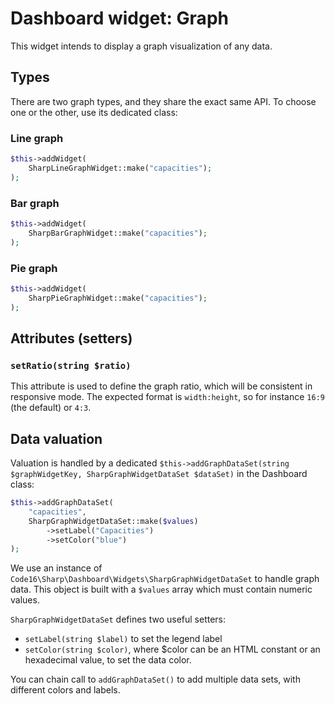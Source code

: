 # Dashboard widget: Graph

This widget intends to display a graph visualization of any data.

## Types

There are two graph types, and they share the exact same API. To choose one or the other, use its dedicated class:

### Line graph

```php
$this->addWidget(
    SharpLineGraphWidget::make("capacities");
);
```

### Bar graph

```php
$this->addWidget(
    SharpBarGraphWidget::make("capacities");
);
```

### Pie graph

```php
$this->addWidget(
    SharpPieGraphWidget::make("capacities");
);
```

## Attributes (setters)

### `setRatio(string $ratio)`

This attribute is used to define the graph ratio, which will be consistent in responsive mode. The expected format is `width:height`, so for instance `16:9` (the default) or `4:3`.


## Data valuation

Valuation is handled by a dedicated `$this->addGraphDataSet(string $graphWidgetKey, SharpGraphWidgetDataSet $dataSet)` in the Dashboard class:

```php
$this->addGraphDataSet(
    "capacities",
    SharpGraphWidgetDataSet::make($values)
        ->setLabel("Capacities")
        ->setColor("blue")
);
```

We use an instance of `Code16\Sharp\Dashboard\Widgets\SharpGraphWidgetDataSet` to handle graph data. This object is built with a `$values` array which must contain numeric values.

`SharpGraphWidgetDataSet` defines two useful setters:

- `setLabel(string $label)` to set the legend label
- `setColor(string $color)`, where $color can be an HTML constant or an hexadecimal value, to set the data color.

You can chain call to `addGraphDataSet()` to add multiple data sets, with different colors and labels.
